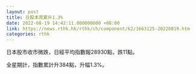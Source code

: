 ```yaml
---
layout: post
title: 日股本周累升1.3%
date: 2022-08-19 14:42:11.000000000 +08:00
link: https://news.rthk.hk/rthk/ch/component/k2/1663125-20220819.htm
categories: rthk
---
```


日本股市收市微跌，日經平均指數報28930點，跌11點。

全星期計，指數累計升384點，升幅1.3%。
